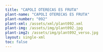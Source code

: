```yaml
---
title: "CAPOLI OTERECAS ES FRUTA"
plant-name: "CAPOLI OTERECAS ES FRUTA"
plant-number: "092"
plant-xml: /assets/xml/plant092.xml
plant-img: /assets/img/plant092.jpg
plant-img2: /assets/img/plant092_verso.jpg
layout: single-xml
toc: false
---
```

